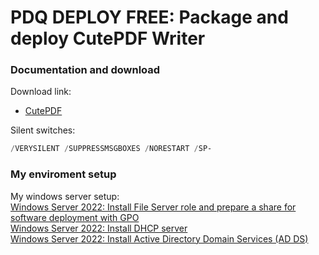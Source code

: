 # PDQ DEPLOY FREE: Package and deploy CutePDF Writer
### Documentation and download
Download link:

* [CutePDF](https://www.cutepdf.com/products/CutePDF/writer.asp)

Silent switches:
```powershell
/VERYSILENT /SUPPRESSMSGBOXES /NORESTART /SP-
```

### My enviroment setup
My windows server setup: <br />
[Windows Server 2022: Install File Server role and prepare a share for software deployment with GPO](https://youtu.be/jEWSdC2qwyA) <br />
[Windows Server 2022: Install DHCP server](https://youtu.be/8n0MD9stQis) <br />
[Windows Server 2022: Install Active Directory Domain Services (AD DS)](https://youtu.be/1cYewbW3Tl0) <br />
